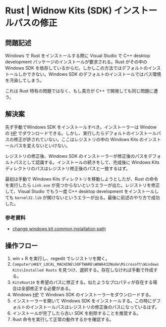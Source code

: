 # Rust | Widnow Kits (SDK) インストールパスの修正

## 問題記述

Windows で Rust をインストールする際に Visual Studio で C++ desktop development パッケージのインストールが要求される。Rust がその中の Windows SDK を依存しているからだ。しかしこの方法ではデフォルトのインストールしかできない。Windows SDK のデフォルトのインストールではパス環境を汚染してしまう。

これは Rust 特有の問題ではなく、もし貴方が C++ で開発しても同じ問題に遭う。

## 解決案

先ず手動でWindows SDK をインストールすべき。インストーラーは Window の [HP][windowsHome] でダウンロードできる。しかし、実行したらデフォルトのインストールパスの修正が許されていない。ここはレジストリの中の Windows Kits のインストールパスを変えないといけない。

レジストリの修正後、Windows SDK のインストーラーが修正後のパスをデフォルトパスとして認識する。インストールの続きをして、完成後に Windows Kits ディレクトリのパスはレジストリ修正後のパスと一致するはず。

最初は手動で Windows Kits ディレクトリを移動しようとしたが、Rust の命令を実行したら `Link.exe` が見つからないというエラーが出た。レジストリを修正して、Visual Studio でもう一度 C++ desktop development をインストールしても `kernel32.lib` が開けないというエラーが出る。最後に前述のやり方で成功した。

### 参考資料

- [change windows kit common installation path](https://stackoverflow.com/questions/44801241/change-windows-kit-common-installation-path)

## 操作フロー

1. win + R を実行し、regedit でレジストリを開く。
2. `Computer\HKEY_LOCAL_MACHINE\SOFTWARE\WOW6432Node\Microsoft\Windows Kits\Installed Roots` を見つけ、選択する。存在しなければ手動で作成する。
3. `KitsRoot10` を希望のパスに修正する。似たようなプロパティが存在する場合は全部修正する必要がある。
4. Windows [HP][windowsHome] で Windows SDK のインストーラーをダウンロードする。
5. インストーラーを開いて Windows SDK をインストールする。この時にデフォルトのインストールパスはレジストリの修正後のパスになっているはず。
6. インストールが完了したら古い SDK を削除することを推奨する。
7. Rust 命令を実行して正常の動作するかを確認する。

<!-- リンクの変数 -->

[windowsHome]: https://developer.microsoft.com/en-us/windows/downloads/windows-sdk/

